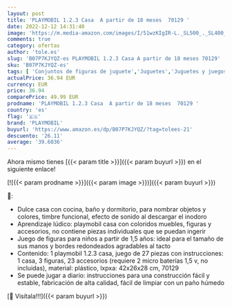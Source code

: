 ```yaml
---
layout: post
title: 'PLAYMOBIL 1.2.3 Casa  A partir de 18 meses  70129 '
date: 2022-12-12 14:31:40
image: 'https://m.media-amazon.com/images/I/51wzKIgIR-L._SL500_._SL400_.jpg'
comments: true
category: ofertas
author: 'tole.es'
slug: 'B07P7KJYQZ-es PLAYMOBIL 1.2.3 Casa A partir de 18 meses 70129'
sku: 'B07P7KJYQZ-es'
tags: [ 'Conjuntos de figuras de juguete','Juguetes','Juguetes y juegos','Muñecos y figuras','playmobil','🇪🇸', ]
actualPrice: 36.94 EUR
currency: EUR
price: 36.94
comparePrice: 49.99 EUR
prodname: 'PLAYMOBIL 1.2.3 Casa  A partir de 18 meses  70129 '
country: 'es'
flag: '🇪🇸'
brand: 'PLAYMOBIL'
buyurl: 'https://www.amazon.es/dp/B07P7KJYQZ/?tag=tolees-21'
descuento: '26.11'
average: '39.6036'
---
```


Ahora mismo tienes [{{< param title >}}]({{< param buyurl >}}) en el siguiente enlace!

[![{{< param prodname >}}]({{< param image >}})]({{< param buyurl >}})

🔎:

- Dulce casa con cocina, baño y dormitorio, para nombrar objetos y colores, timbre funcional, efecto de sonido al descargar el inodoro
- Aprendizaje lúdico: playmobil casa con coloridos muebles, figuras y accesorios, no contiene piezas individuales que se puedan ingerir
- Juego de figuras para niños a partir de 1,5 años: ideal para el tamaño de sus manos y bordes redondeados agradables al tacto
- Contenido: 1 playmobil 1.2.3 casa, juego de 27 piezas con instrucciones: 1 casa, 3 figuras, 23 accesorios (requiere 2 micro baterías 1,5 v, no incluidas), material: plástico, lxpxa: 42x26x28 cm, 70129
- Se puede jugar a diario: instrucciones para una construcción fácil y estable, fabricación de alta calidad, fácil de limpiar con un paño húmedo

[🛒 Visítala!!!]({{< param buyurl >}})
